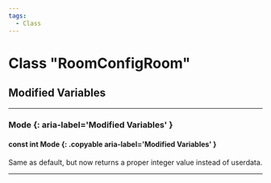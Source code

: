 ```yaml
---
tags:
  - Class
---
```

# Class "RoomConfigRoom"

## Modified Variables
___
### Mode {: aria-label='Modified Variables' }
#### const int Mode  {: .copyable aria-label='Modified Variables' }
Same as default, but now returns a proper integer value instead of userdata.

___